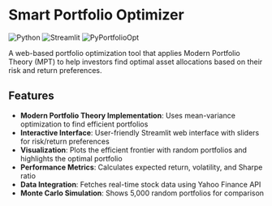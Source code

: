 # Smart Portfolio Optimizer

![Python](https://img.shields.io/badge/python-3.7%2B-blue)
![Streamlit](https://img.shields.io/badge/Streamlit-FF4B4B?logo=streamlit&logoColor=white)
![PyPortfolioOpt](https://img.shields.io/badge/PyPortfolioOpt-1.4.1-green)

A web-based portfolio optimization tool that applies Modern Portfolio Theory (MPT) to help investors find optimal asset allocations based on their risk and return preferences.

## Features

- **Modern Portfolio Theory Implementation**: Uses mean-variance optimization to find efficient portfolios
- **Interactive Interface**: User-friendly Streamlit web interface with sliders for risk/return preferences
- **Visualization**: Plots the efficient frontier with random portfolios and highlights the optimal portfolio
- **Performance Metrics**: Calculates expected return, volatility, and Sharpe ratio
- **Data Integration**: Fetches real-time stock data using Yahoo Finance API
- **Monte Carlo Simulation**: Shows 5,000 random portfolios for comparison
